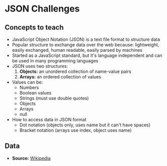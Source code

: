 # JSON Challenges

## Concepts to teach

- JavaScript Object Notation (JSON) is a text file format to structure data
- Popular structure to exchange data over the web because: lightweight, easily exchanged, human readable, easily parsed by machines
- Started as a JavaScript standard, but it's language independent and can be used in many programming languages
- JSON uses two structures:
    1. **Objects:** an unordered collection of name-value pairs
    2. **Arrays:** an ordered collection of values
- Values can be:
    - Numbers
    - Boolean values
    - Strings (must use double quotes)
    - Objects
    - Arrays
    - null
- How to access data in JSON format
    - Dot notation (objects only, uses name but it can't have spaces)
    - Bracket notation (arrays use index, object uses name)

## Data

- **Source:** [Wikipedia](https://en.wikipedia.org/wiki/1986_FIFA_World_Cup_squads#Argentina)


